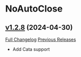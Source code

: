 # NoAutoClose

## [v1.2.8](https://github.com/NumyAddon/NoAutoClose/tree/v1.2.8) (2024-04-30)
[Full Changelog](https://github.com/NumyAddon/NoAutoClose/compare/v1.2.7...v1.2.8) [Previous Releases](https://github.com/NumyAddon/NoAutoClose/releases)

- Add Cata support  
